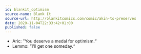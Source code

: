 ```yaml
---
id: blankit_optimism
source-name: Blank It
source-url: http://blankitcomics.com/comic/akin-to-preserves
date: 2020-11-04T22:33:42+01:00
published: false
---
```

- Aric: ”You deserve a medal for optimism.“
- Lemmo: ”I'll get one someday.“
